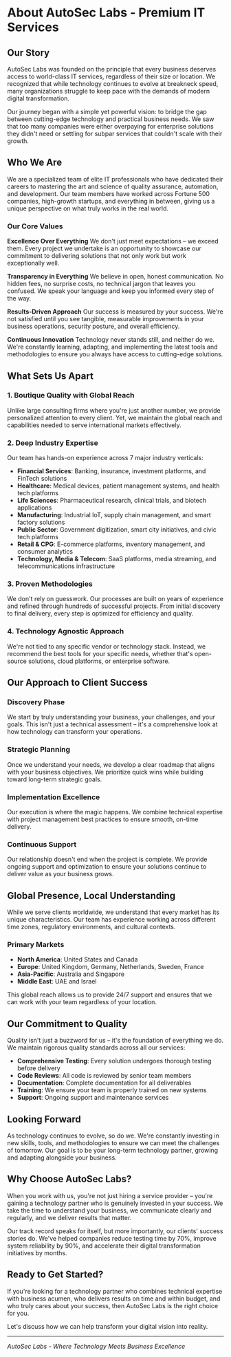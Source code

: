 # About AutoSec Labs - Premium IT Services

## Our Story

AutoSec Labs was founded on the principle that every business deserves access to world-class IT services, regardless of their size or location. We recognized that while technology continues to evolve at breakneck speed, many organizations struggle to keep pace with the demands of modern digital transformation.

Our journey began with a simple yet powerful vision: to bridge the gap between cutting-edge technology and practical business needs. We saw that too many companies were either overpaying for enterprise solutions they didn't need or settling for subpar services that couldn't scale with their growth.

## Who We Are

We are a specialized team of elite IT professionals who have dedicated their careers to mastering the art and science of quality assurance, automation, and development. Our team members have worked across Fortune 500 companies, high-growth startups, and everything in between, giving us a unique perspective on what truly works in the real world.

### Our Core Values

**Excellence Over Everything**
We don't just meet expectations – we exceed them. Every project we undertake is an opportunity to showcase our commitment to delivering solutions that not only work but work exceptionally well.

**Transparency in Everything**
We believe in open, honest communication. No hidden fees, no surprise costs, no technical jargon that leaves you confused. We speak your language and keep you informed every step of the way.

**Results-Driven Approach**
Our success is measured by your success. We're not satisfied until you see tangible, measurable improvements in your business operations, security posture, and overall efficiency.

**Continuous Innovation**
Technology never stands still, and neither do we. We're constantly learning, adapting, and implementing the latest tools and methodologies to ensure you always have access to cutting-edge solutions.

## What Sets Us Apart

### 1. Boutique Quality with Global Reach
Unlike large consulting firms where you're just another number, we provide personalized attention to every client. Yet, we maintain the global reach and capabilities needed to serve international markets effectively.

### 2. Deep Industry Expertise
Our team has hands-on experience across 7 major industry verticals:
- **Financial Services**: Banking, insurance, investment platforms, and FinTech solutions
- **Healthcare**: Medical devices, patient management systems, and health tech platforms
- **Life Sciences**: Pharmaceutical research, clinical trials, and biotech applications
- **Manufacturing**: Industrial IoT, supply chain management, and smart factory solutions
- **Public Sector**: Government digitization, smart city initiatives, and civic tech platforms
- **Retail & CPG**: E-commerce platforms, inventory management, and consumer analytics
- **Technology, Media & Telecom**: SaaS platforms, media streaming, and telecommunications infrastructure

### 3. Proven Methodologies
We don't rely on guesswork. Our processes are built on years of experience and refined through hundreds of successful projects. From initial discovery to final delivery, every step is optimized for efficiency and quality.

### 4. Technology Agnostic Approach
We're not tied to any specific vendor or technology stack. Instead, we recommend the best tools for your specific needs, whether that's open-source solutions, cloud platforms, or enterprise software.

## Our Approach to Client Success

### Discovery Phase
We start by truly understanding your business, your challenges, and your goals. This isn't just a technical assessment – it's a comprehensive look at how technology can transform your operations.

### Strategic Planning
Once we understand your needs, we develop a clear roadmap that aligns with your business objectives. We prioritize quick wins while building toward long-term strategic goals.

### Implementation Excellence
Our execution is where the magic happens. We combine technical expertise with project management best practices to ensure smooth, on-time delivery.

### Continuous Support
Our relationship doesn't end when the project is complete. We provide ongoing support and optimization to ensure your solutions continue to deliver value as your business grows.

## Global Presence, Local Understanding

While we serve clients worldwide, we understand that every market has its unique characteristics. Our team has experience working across different time zones, regulatory environments, and cultural contexts.

### Primary Markets
- **North America**: United States and Canada
- **Europe**: United Kingdom, Germany, Netherlands, Sweden, France
- **Asia-Pacific**: Australia and Singapore
- **Middle East**: UAE and Israel

This global reach allows us to provide 24/7 support and ensures that we can work with your team regardless of your location.

## Our Commitment to Quality

Quality isn't just a buzzword for us – it's the foundation of everything we do. We maintain rigorous quality standards across all our services:

- **Comprehensive Testing**: Every solution undergoes thorough testing before delivery
- **Code Reviews**: All code is reviewed by senior team members
- **Documentation**: Complete documentation for all deliverables
- **Training**: We ensure your team is properly trained on new systems
- **Support**: Ongoing support and maintenance services

## Looking Forward

As technology continues to evolve, so do we. We're constantly investing in new skills, tools, and methodologies to ensure we can meet the challenges of tomorrow. Our goal is to be your long-term technology partner, growing and adapting alongside your business.

## Why Choose AutoSec Labs?

When you work with us, you're not just hiring a service provider – you're gaining a technology partner who is genuinely invested in your success. We take the time to understand your business, we communicate clearly and regularly, and we deliver results that matter.

Our track record speaks for itself, but more importantly, our clients' success stories do. We've helped companies reduce testing time by 70%, improve system reliability by 90%, and accelerate their digital transformation initiatives by months.

## Ready to Get Started?

If you're looking for a technology partner who combines technical expertise with business acumen, who delivers results on time and within budget, and who truly cares about your success, then AutoSec Labs is the right choice for you.

Let's discuss how we can help transform your digital vision into reality.

---

*AutoSec Labs - Where Technology Meets Business Excellence*
